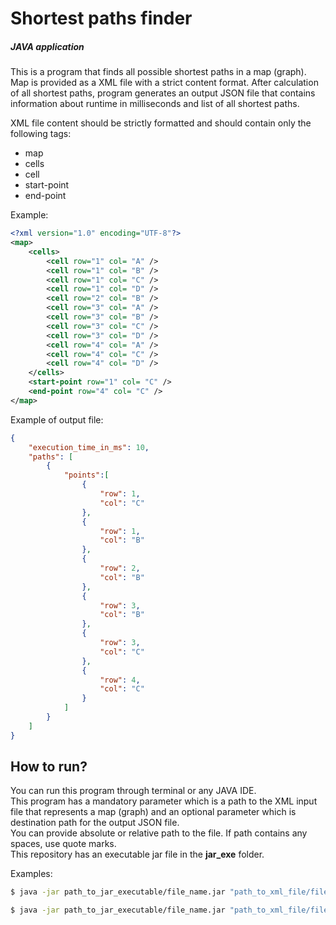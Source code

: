 # Shortest paths finder
##### *JAVA application*

This is a program that finds all possible shortest paths in a map (graph). 
Map is provided as a XML file with a strict content format. After calculation of all shortest paths, program generates an output JSON file that contains information about runtime in milliseconds and list of all shortest paths.

XML file content should be strictly formatted and should contain only the following tags:
- map
- cells
- cell
- start-point
- end-point

Example:
```xml
<?xml version="1.0" encoding="UTF-8"?>
<map>
	<cells>
		<cell row="1" col= "A" />
		<cell row="1" col= "B" />
		<cell row="1" col= "C" />
		<cell row="1" col= "D" />
		<cell row="2" col= "B" />
		<cell row="3" col= "A" />
		<cell row="3" col= "B" />
		<cell row="3" col= "C" />
		<cell row="3" col= "D" />		
		<cell row="4" col= "A" />
		<cell row="4" col= "C" />
		<cell row="4" col= "D" />		
	</cells>	
	<start-point row="1" col= "C" />
	<end-point row="4" col= "C" />
</map>
```

Example of output file:
```json
{
	"execution_time_in_ms": 10,	
	"paths": [
		{
			"points":[
				{
					"row": 1,
					"col": "C"
				},
				{
					"row": 1,
					"col": "B"
				},
				{
					"row": 2,
					"col": "B"
				},			
				{
					"row": 3,
					"col": "B"
				},
				{
					"row": 3,
					"col": "C"
				},
				{
					"row": 4,
					"col": "C"
				}
			]
		}
	]
}
```

## How to run?

You can run this program through terminal or any JAVA IDE.  
This program has a mandatory parameter which is a path to the XML input file that represents a map (graph) and an optional parameter which is destination path for the output JSON file.  
You can provide absolute or relative path to the file. If path contains any spaces, use quote marks.  
This repository has an executable jar file in the **jar_exe** folder.

Examples:
```sh
$ java -jar path_to_jar_executable/file_name.jar "path_to_xml_file/file_name.xml" "destination_path_for_output_file"
```

```sh
$ java -jar path_to_jar_executable/file_name.jar "path_to_xml_file/file_name.xml"
```

